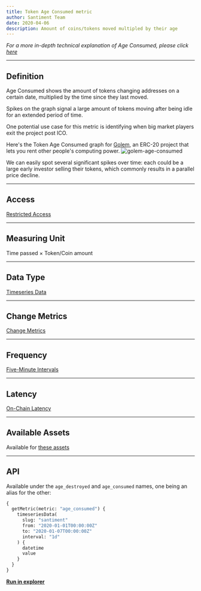 ```yaml
---
title: Token Age Consumed metric
author: Santiment Team
date: 2020-04-06
description: Amount of coins/tokens moved multipled by their age
---
```


_For a more in-depth technical explanation of Age Consumed, please click_
[_here_](/metrics/age-consumed/age-consumed-technical)

---

## Definition

Age Consumed shows the amount of tokens changing addresses on a certain date,
multiplied by the time since they last moved.

Spikes on the graph signal a large amount of tokens moving after being idle for
an extended period of time.

One potential use case for this metric is identifying when big market players
exit the project post ICO.

Here's the Token Age Consumed graph for [Golem](https://golem.network/), an
ERC-20 project that lets you rent other people's computing power.
![golem-age-consumed](golem-age-consumed.png)

We can easily spot several significant spikes over time: each could be a large
early investor selling their tokens, which commonly results in a parallel price
decline.

---

## Access

[Restricted Access](/metrics/details/access#restricted-access)

---

## Measuring Unit

Time passed × Token/Coin amount

---

## Data Type

[Timeseries Data](/metrics/details/data-type#timeseries-data)

---

## Change Metrics

[Change Metrics](/metrics/details/change_metrics)

---

## Frequency

[Five-Minute Intervals](/metrics/details/frequency#five-minute-frequency)

---

## Latency

[On-Chain Latency](/metrics/details/latency#on-chain-latency)

---

## Available Assets

Available for [these assets](<https://api.santiment.net/graphiql?variables=&query=%7B%0A%20%20getMetric(metric%3A%20%22age_destroyed%22)%20%7B%0A%20%20%20%20metadata%20%7B%0A%20%20%20%20%20%20availableSlugs%0A%20%20%20%20%7D%0A%20%20%7D%0A%7D%0A>)

---

## API

Available under the `age_destroyed` and `age_consumed` names, one being an alias for the other:

```graphql
{
  getMetric(metric: "age_consumed") {
    timeseriesData(
      slug: "santiment"
      from: "2020-01-01T00:00:00Z"
      to: "2020-01-07T00:00:00Z"
      interval: "1d"
    ) {
      datetime
      value
    }
  }
}
```

[**Run in explorer**](<https://api.santiment.net/graphiql?query=%7B%0A%20%20getMetric(metric%3A%20%22age_consumed%22)%20%7B%0A%20%20%20%20timeseriesData(%0A%20%20%20%20%20%20slug%3A%20%22santiment%22%0A%20%20%20%20%20%20from%3A%20%222020-01-01T00%3A00%3A00Z%22%0A%20%20%20%20%20%20to%3A%20%222020-01-07T00%3A00%3A00Z%22%0A%20%20%20%20%20%20interval%3A%20%221d%22)%20%7B%0A%20%20%20%20%20%20%20%20datetime%0A%20%20%20%20%20%20%20%20value%0A%20%20%20%20%7D%0A%20%20%7D%0A%7D%0A>)
